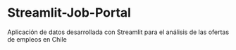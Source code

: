 # Streamlit-Job-Portal
Aplicación de datos desarrollada con Streamlit para el análisis de las ofertas de empleos en Chile
